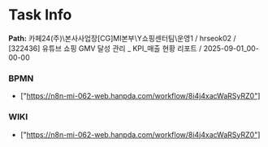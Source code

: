 # Task Info

**Path:** 카페24(주)\본사사업장\[CG]MI본부\Y쇼핑센터팀\운영1 / hrseok02 / [322436] 유튜브 쇼핑 GMV 달성 관리 _ KPI_매출 현황 리포트 / 2025-09-01_00-00-00

### BPMN
- ["https://n8n-mi-062-web.hanpda.com/workflow/8i4j4xacWaRSyRZ0"]

### WIKI
- ["https://n8n-mi-062-web.hanpda.com/workflow/8i4j4xacWaRSyRZ0"]

